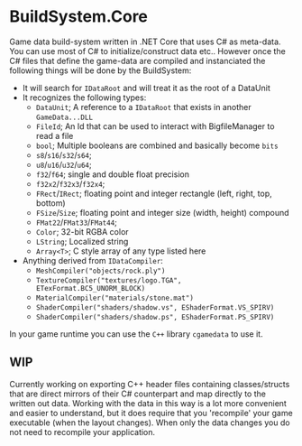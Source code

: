 # BuildSystem.Core

Game data build-system written in .NET Core that uses C# as meta-data.
You can use most of C# to initialize/construct data etc.. However once
the C# files that define the game-data are compiled and instanciated the
following things will be done by the BuildSystem:

- It will search for ``IDataRoot`` and will treat it as the root of a DataUnit
- It recognizes the following types:
  - ``DataUnit``; A reference to a ``IDataRoot`` that exists in another ``GameData...DLL``
  - ``FileId``; An Id that can be used to interact with BigfileManager to read a file
  - ``bool``; Multiple booleans are combined and basically become `bits`
  - ``s8``/``s16``/``s32``/``s64``;
  - ``u8``/``u16``/``u32``/``u64``;
  - ``f32``/``f64``; single and double float precision
  - ``f32x2``/``f32x3``/``f32x4``;
  - ``FRect``/``IRect``; floating point and integer rectangle (left, right, top, bottom)
  - ``FSize``/``Size``; floating point and integer size (width, height) compound
  - ``FMat22``/``FMat33``/``FMat44``;
  - ``Color``; 32-bit RGBA color
  - ``LString``; Localized string
  - ``Array<T>``; C style array of any type listed here
 - Anything derived from ``IDataCompiler``:
   - ```MeshCompiler("objects/rock.ply")```
   - ```TextureCompiler("textures/logo.TGA", ETexFormat.BC5_UNORM_BLOCK)```
   - ```MaterialCompiler("materials/stone.mat")```
   - ```ShaderCompiler("shaders/shadow.vs", EShaderFormat.VS_SPIRV)```
   - ```ShaderCompiler("shaders/shadow.ps", EShaderFormat.PS_SPIRV)```

In your game runtime you can use the `C++` library `cgamedata` to use it.

## WIP

Currently working on exporting C++ header files containing classes/structs that are direct
mirrors of their C# counterpart and map directly to the written out data.
Working with the data in this way is a lot more convenient and easier to understand, but it 
does require that you 'recompile' your game executable (when the layout changes).
When only the data changes you do not need to recompile your application.
